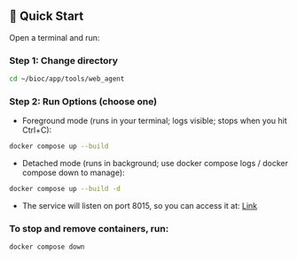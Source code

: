 
## 🚀 Quick Start

Open a terminal and run:

### Step 1: Change directory

```bash
cd ~/bioc/app/tools/web_agent
```

### Step 2: Run Options (choose one)

* Foreground mode (runs in your terminal; logs visible; stops when you hit Ctrl+C):

```bash
docker compose up --build
```

* Detached mode (runs in background; use docker compose logs / docker compose down to manage):

```bash
docker compose up --build -d
```

* The service will listen on port 8015, so you can access it at: [Link](http://192.168.22.20:8015)


### To stop and remove containers, run:

```bash
docker compose down
```